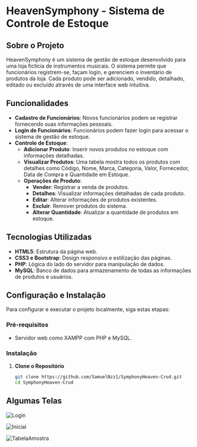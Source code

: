# HeavenSymphony - Sistema de Controle de Estoque

## Sobre o Projeto

HeavenSymphony é um sistema de gestão de estoque desenvolvido para uma loja fictícia de instrumentos musicais. O sistema permite que funcionários registrem-se, façam login, e gerenciem o inventário de produtos da loja. Cada produto pode ser adicionado, vendido, detalhado, editado ou excluído através de uma interface web intuitiva.

## Funcionalidades

- **Cadastro de Funcionários**: Novos funcionários podem se registrar fornecendo suas informações pessoais.
- **Login de Funcionários**: Funcionários podem fazer login para acessar o sistema de gestão de estoque.
- **Controle de Estoque**:
  - **Adicionar Produto**: Inserir novos produtos no estoque com informações detalhadas.
  - **Visualizar Produtos**: Uma tabela mostra todos os produtos com detalhes como Código, Nome, Marca, Categoria, Valor, Fornecedor, Data de Compra e Quantidade em Estoque.
  - **Operações de Produto**:
    - **Vender**: Registrar a venda de produtos.
    - **Detalhes**: Visualizar informações detalhadas de cada produto.
    - **Editar**: Alterar informações de produtos existentes.
    - **Excluir**: Remover produtos do sistema.
    - **Alterar Quantidade**: Atualizar a quantidade de produtos em estoque.

## Tecnologias Utilizadas

- **HTML5**: Estrutura da página web.
- **CSS3 e Bootstrap**: Design responsivo e estilização das páginas.
- **PHP**: Lógica do lado do servidor para manipulação de dados.
- **MySQL**: Banco de dados para armazenamento de todas as informações de produtos e usuários.

## Configuração e Instalação

Para configurar e executar o projeto localmente, siga estas etapas:

### Pré-requisitos

- Servidor web como XAMPP com PHP e MySQL.

### Instalação

1. **Clone o Repositório**
   ```bash
   git clone https://github.com/SamuelNzz1/SymphonyHeaven-Crud.git
   cd SymphonyHeaven-Crud

## Algumas Telas

![Login](Login.png)

![Inicial](InitialSemProd.png)

![TabelaAmostra](TabelaAmostra.png)
